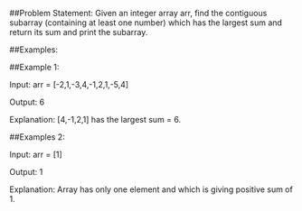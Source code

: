 
##Problem Statement: Given an integer array arr, find the contiguous subarray (containing at least one number) which
has the largest sum and return its sum and print the subarray.

##Examples:

##Example 1:

Input: arr = [-2,1,-3,4,-1,2,1,-5,4] 

Output: 6 

Explanation: [4,-1,2,1] has the largest sum = 6. 

##Examples 2: 

Input: arr = [1] 

Output: 1 

Explanation: Array has only one element and which is giving positive sum of 1. 
